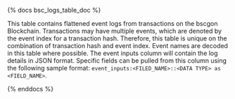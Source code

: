 {% docs bsc_logs_table_doc %}

This table contains flattened event logs from transactions on the bscgon Blockchain. Transactions may have multiple events, which are denoted by the event index for a transaction hash. Therefore, this table is unique on the combination of transaction hash and event index. Event names are decoded in this table where possible. The event inputs column will contain the log details in JSON format. Specific fields can be pulled from this column using the following sample format: ```event_inputs:<FILED_NAME>::<DATA TYPE> as <FIELD_NAME>```. 

{% enddocs %}